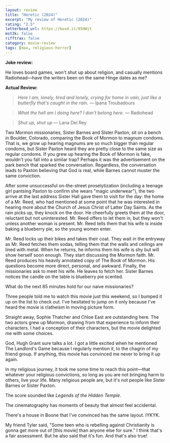 ```yaml
---
layout: review
title: "Heretic (2024)"
excerpt: "My review of Heretic (2024)"
rating: "2.5"
letterboxd_url: https://boxd.it/95HWjt
mst3k: false
rifftrax: false
category: movie-review
tags: [max, religious-horror]
---
```


<b>Joke review:</b>

He loves board games, won't shut up about religion, and casually mentions Radiohead—have the writers been on the same Hinge dates as me?

<b>Actual Review:</b>

<blockquote><i>Here I am, lonely, tired and lonely, crying for home in vain, just like a butterfly that's caught in the rain.</i> — Ipana Troubadours</blockquote>

<blockquote><i>What the hell am I doing here? I don't belong here.</i> — Radiohead</blockquote>

<blockquote><i>Shut up, shut up</i> — Lana Del Rey</blockquote>

Two Mormon missionaries, Sister Barnes and SIster Paxton, sit on a bench in Boulder, Colorado, comparing the Book of Mormon to magnum condoms. That is, we grow up hearing magnums are so much bigger than regular condoms, but Sister Paxton heard they are pretty close to the same size as regular condoms. If you grew up hearing the Book of Mormon is fake, wouldn't you fall into a similar trap? Perhaps it was the advertisement on the park bench that sparked the conversation. Regardless, the conversation leads to Paxton believing that God is real, while Barnes cannot muster the same conviction.

After some unsuccessful on-the-street proselytization (including a teenage girl pantsing Paxton to confirm she wears "magic underwear"), the two arrive at the last address Sister Hall gave them to visit for the day: the home of a Mr. Reed, who had mentioned at some point that he was interested in hearing more about the Church of Jesus Christ of Latter Day Saints. As the rain picks up, they knock on the door. He cheerfully greets them at the door, reluctant but not uninterested. Mr. Reed offers to let them in, but they won't unless another woman is present. Mr. Reed tells them that his wife is inside baking a blueberry pie, so the young women enter.

Mr. Reed locks up their bikes and takes their coat. They wait in the entryway as Mr. Reed fetches them sodas, telling them that the walls and ceilings are lined with metal. When he returns, he informs them his wife is shy but will show herself soon enough. They start discussing the Mormon faith. Mr. Reed produces his heavily annotated copy of The Book of Mormon. His questions become more direct, personal, and awkward. Finally, the missionaries ask to meet his wife. He leaves to fetch her. Sister Barnes notices the candle on the table is blueberry pie scented.

What do the next 85 minutes hold for our naive missionaries?

Three people told me to watch this movie just this weekend, so I bumped it up on the list to check out. I've hesitated to jump on it only because I've heard the movie is r/atheism in moving picture form.

Straight away, Sophie Thatcher and Chloe East are outstanding here. The two actors grew up Mormon, drawing from that experience to inform their characters. I had a conception of their characters, but the movie delighted me with some choices.

God, Hugh Grant sure talks a lot. I got a little excited when he mentioned The Landlord's Game because I regularly mention it, to the chagrin of my friend group. If anything, this movie has convinced me never to bring it up again.

In my religious journey, it took me some time to reach this point—that whatever your religious convictions, so long as you are not bringing harm to others, live your life. Many religious people are, but it's not people like Sister Barnes or Sister Paxton.

The score sounded like <i>Legends of the Hidden Temple</i>.

The cinematography has moments of beauty that almost feel accidental.

There's a house in Boone that I've convinced has the same layout. IYKYK.

My friend Tyler said, "Some teen who is rebelling against Christianity is gonna get more out of [this movie] than anyone else for sure." I think that's a fair assessment. But he also said that it's fun. And that's also true!
